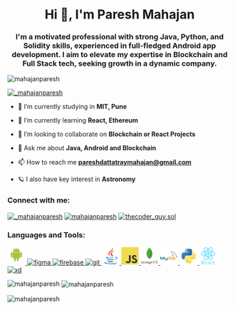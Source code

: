 <h1 align="center">Hi 👋, I'm Paresh Mahajan</h1>
<h3 align="center">I'm a motivated professional with strong Java, Python, and Solidity skills, experienced in full-fledged Android app development. I aim to elevate my expertise in Blockchain and Full Stack tech, seeking growth in a dynamic company.</h3>

<p align="left"> <img src="https://komarev.com/ghpvc/?username=mahajanparesh&label=Profile%20views&color=0e75b6&style=flat" alt="mahajanparesh" /> </p>

<p align="left"> <a href="https://twitter.com/_mahajanparesh" target="blank"><img src="https://img.shields.io/twitter/follow/_mahajanparesh?logo=twitter&style=for-the-badge" alt="_mahajanparesh" /></a> </p>

- 🏫 I’m currently studying in **MIT, Pune**

- 🌱 I’m currently learning **React, Ethereum**

- 👯 I’m looking to collaborate on **Blockchain or React Projects**

- 💬 Ask me about **Java, Android and Blockchain**

- 📫 How to reach me **pareshdattatraymahajan@gmail.com**

- 🪐 I also have key interest in **Astronomy**

<h3 align="left">Connect with me:</h3>
<p align="left">
<a href="https://twitter.com/_mahajanparesh" target="blank"><img align="center" src="https://raw.githubusercontent.com/rahuldkjain/github-profile-readme-generator/master/src/images/icons/Social/twitter.svg" alt="_mahajanparesh" height="30" width="40" /></a>
<a href="https://linkedin.com/in/mahajanparesh" target="blank"><img align="center" src="https://raw.githubusercontent.com/rahuldkjain/github-profile-readme-generator/master/src/images/icons/Social/linked-in-alt.svg" alt="mahajanparesh" height="30" width="40" /></a>
<a href="https://instagram.com/thecoder_guy.sol" target="blank"><img align="center" src="https://raw.githubusercontent.com/rahuldkjain/github-profile-readme-generator/master/src/images/icons/Social/instagram.svg" alt="thecoder_guy.sol" height="30" width="40" /></a>
</p>

<h3 align="left">Languages and Tools:</h3>
<p align="left"> <a href="https://developer.android.com" target="_blank" rel="noreferrer"> <img src="https://raw.githubusercontent.com/devicons/devicon/master/icons/android/android-original-wordmark.svg" alt="android" width="40" height="40"/> </a> <a href="https://www.figma.com/" target="_blank" rel="noreferrer"> <img src="https://www.vectorlogo.zone/logos/figma/figma-icon.svg" alt="figma" width="40" height="40"/> </a> <a href="https://firebase.google.com/" target="_blank" rel="noreferrer"> <img src="https://www.vectorlogo.zone/logos/firebase/firebase-icon.svg" alt="firebase" width="40" height="40"/> </a> <a href="https://git-scm.com/" target="_blank" rel="noreferrer"> <img src="https://www.vectorlogo.zone/logos/git-scm/git-scm-icon.svg" alt="git" width="40" height="40"/> </a> <a href="https://www.java.com" target="_blank" rel="noreferrer"> <img src="https://raw.githubusercontent.com/devicons/devicon/master/icons/java/java-original.svg" alt="java" width="40" height="40"/> </a> <a href="https://developer.mozilla.org/en-US/docs/Web/JavaScript" target="_blank" rel="noreferrer"> <img src="https://raw.githubusercontent.com/devicons/devicon/master/icons/javascript/javascript-original.svg" alt="javascript" width="40" height="40"/> </a> <a href="https://www.mongodb.com/" target="_blank" rel="noreferrer"> <img src="https://raw.githubusercontent.com/devicons/devicon/master/icons/mongodb/mongodb-original-wordmark.svg" alt="mongodb" width="40" height="40"/> </a> <a href="https://www.mysql.com/" target="_blank" rel="noreferrer"> <img src="https://raw.githubusercontent.com/devicons/devicon/master/icons/mysql/mysql-original-wordmark.svg" alt="mysql" width="40" height="40"/> </a> <a href="https://www.python.org" target="_blank" rel="noreferrer"> <img src="https://raw.githubusercontent.com/devicons/devicon/master/icons/python/python-original.svg" alt="python" width="40" height="40"/> </a> <a href="https://reactjs.org/" target="_blank" rel="noreferrer"> <img src="https://raw.githubusercontent.com/devicons/devicon/master/icons/react/react-original-wordmark.svg" alt="react" width="40" height="40"/> </a> <a href="https://www.adobe.com/products/xd.html" target="_blank" rel="noreferrer"> <img src="https://cdn.worldvectorlogo.com/logos/adobe-xd.svg" alt="xd" width="40" height="40"/> </a> </p>

<p><img align="left" src="https://github-readme-stats.vercel.app/api/top-langs?username=mahajanparesh&show_icons=true&locale=en&layout=compact" alt="mahajanparesh" /></p>

<p>&nbsp;<img align="center" src="https://github-readme-stats.vercel.app/api?username=mahajanparesh&show_icons=true&locale=en" alt="mahajanparesh" /></p>

<p><img align="center" src="https://github-readme-streak-stats.herokuapp.com/?user=mahajanparesh&" alt="mahajanparesh" /></p>
